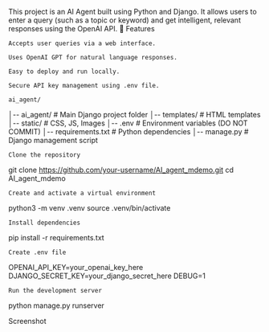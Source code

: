 This project is an AI Agent built using Python and Django.
It allows users to enter a query (such as a topic or keyword) and get intelligent, relevant responses using the OpenAI API.
🚀 Features

    Accepts user queries via a web interface.

    Uses OpenAI GPT for natural language responses.

    Easy to deploy and run locally.

    Secure API key management using .env file.

    ai_agent/
│-- ai_agent/        # Main Django project folder
│-- templates/       # HTML templates
│-- static/          # CSS, JS, Images
│-- .env             # Environment variables (DO NOT COMMIT)
│-- requirements.txt # Python dependencies
│-- manage.py        # Django management script

    Clone the repository

git clone https://github.com/your-username/AI_agent_mdemo.git
cd AI_agent_mdemo

    Create and activate a virtual environment

python3 -m venv .venv
source .venv/bin/activate

    Install dependencies

pip install -r requirements.txt

    Create .env file

OPENAI_API_KEY=your_openai_key_here
DJANGO_SECRET_KEY=your_django_secret_here
DEBUG=1

    Run the development server

python manage.py runserver

Screenshot


